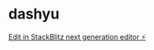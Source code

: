 # dashyu

[Edit in StackBlitz next generation editor ⚡️](https://stackblitz.com/~/github.com/OxFrancesco/dashyu)